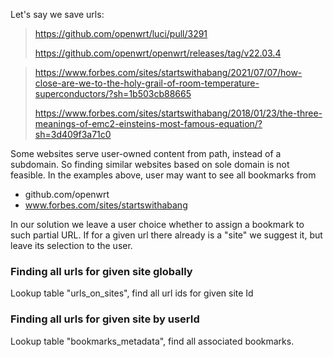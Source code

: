 Let's say we save urls:

> https://github.com/openwrt/luci/pull/3291
>
> https://github.com/openwrt/openwrt/releases/tag/v22.03.4

> https://www.forbes.com/sites/startswithabang/2021/07/07/how-close-are-we-to-the-holy-grail-of-room-temperature-superconductors/?sh=1b503cb88665
>
> https://www.forbes.com/sites/startswithabang/2018/01/23/the-three-meanings-of-emc2-einsteins-most-famous-equation/?sh=3d409f3a71c0

Some websites serve user-owned content from path, instead of a subdomain. So finding similar websites based on sole domain is not feasible. In the examples above, user may want to see all bookmarks from

- github.com/openwrt
- www.forbes.com/sites/startswithabang

In our solution we leave a user choice whether to assign a bookmark to such partial URL. If for a given url there already is a "site" we suggest it, but leave its selection to the user.

### Finding all urls for given site globally

Lookup table "urls_on_sites", find all url ids for given site Id

### Finding all urls for given site by userId

Lookup table "bookmarks_metadata", find all associated bookmarks.
